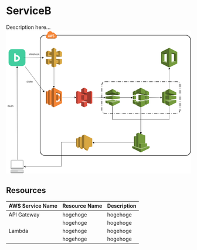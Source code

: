# ServiceB
Description here...
![Overview](https://github.com/arairyoto/images/blob/master/backlog-git-cicd/Backlog%20Git%20CI_CD.png)
## Resources
|AWS Service Name  |Resource Name  |Description   |
|---|---|---|
|API Gateway |hogehoge  |hogehoge  |
|        |hogehoge  |hogehoge  |
|Lambda  |hogehoge  |hogehoge  |
|        |hogehoge  |hogehoge  |